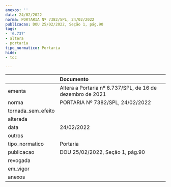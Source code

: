 ```yaml
---
anexos: ''
data: 24/02/2022
norma: PORTARIA Nº 7382/SPL, 24/02/2022
publicacao: DOU 25/02/2022, Seção 1, pág.90
tags:
- '6.737'
- altera
- portaria
tipo_normatico: Portaria
hide: 
- toc 
 
---
```


|                    | Documento                                                 |
|:-------------------|:----------------------------------------------------------|
| ementa             | Altera a Portaria nº 6.737/SPL, de 16 de dezembro de 2021 |
| norma              | PORTARIA Nº 7382/SPL, 24/02/2022                          |
| tornada_sem_efeito |                                                           |
| alterada           |                                                           |
| data               | 24/02/2022                                                |
| outros             |                                                           |
| tipo_normatico     | Portaria                                                  |
| publicacao         | DOU 25/02/2022, Seção 1, pág.90                           |
| revogada           |                                                           |
| em_vigor           |                                                           |
| anexos             |                                                           |